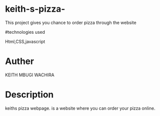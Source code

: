 # keith-s-pizza-
This project gives you chance to order pizza through the website 

#technologies used

Html,CSS,javascript

# Auther 

KEITH MBUGI WACHIRA 

# Description 

keiths pizza webpage. is a website where you can order your pizza online.
